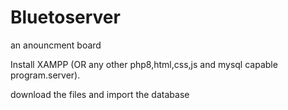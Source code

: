# Bluetoserver
an anouncment board

Install XAMPP (OR any other php8,html,css,js and mysql capable program.server).

download the files and import the database
